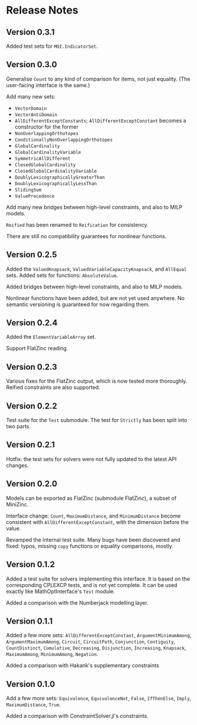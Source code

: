 Release Notes
=============

Version 0.3.1
-------------

Added test sets for `MOI.IndicatorSet`. 


Version 0.3.0
-------------

Generalise `Count` to any kind of comparison for items, not just equality. 
(The user-facing interface is the same.)

Add many new sets: 

* `VectorDomain` 
* `VectorAntiDomain`
* `AllDifferentExceptConstants`; `AllDifferentExceptConstant` becomes a 
  constructor for the former
* `NonOverlappingOrthotopes` 
* `ConditionallyNonOverlappingOrthotopes`
* `GlobalCardinality`
* `GlobalCardinalityVariable`
* `SymmetricAllDifferent`
* `ClosedGlobalCardinality`
* `ClosedGlobalCardinalityVariable`
* `DoublyLexicographicallyGreaterThan`
* `DoublyLexicographicallyLessThan`
* `SlidingSum`
* `ValuePrecedence`

Add many new bridges between high-level constraints, and also to MILP models.

`Reified` has been renamed to `Reification` for consistency.

There are still no compatibility guarantees for nonlinear functions.


Version 0.2.5
-------------

Added the `ValuedKnapsack`, `ValuedVariableCapacityKnapsack`, and `AllEqual` 
sets. Added sets for functions: `AbsoluteValue`.

Added bridges between high-level constraints, and also to MILP models.

Nonlinear functions have been added, but are not yet used anywhere. No 
semantic versioning is guaranteed for now regarding them.


Version 0.2.4
-------------

Added the `ElementVariableArray` set.

Support FlatZinc reading.


Version 0.2.3
-------------

Various fixes for the FlatZinc output, which is now tested more thoroughly.
Reified constraints are also supported.


Version 0.2.2
-------------

Test suite for the `Test` submodule. The test for `Strictly` has been split
into two parts.


Version 0.2.1
-------------

Hotfix: the test sets for solvers were not fully updated to the latest API 
changes.


Version 0.2.0
-------------

Models can be exported as FlatZinc (submodule FlatZinc), a subset of MiniZinc.

Interface change: `Count`, `MaximumDistance`, and `MinimumDistance` become 
consistent with `AllDifferentExceptConstant`, with the dimension before the value.

Revamped the internal test suite. Many bugs have been discovered and fixed: 
typos, missing `copy` functions or equality comparisons, mostly.


Version 0.1.2
-------------

Added a test suite for solvers implementing this interface. It is based on the 
corresponding CPLEXCP tests, and is not yet complete. It can be used exactly 
like MathOptInterface's `Test` module. 

Added a comparison with the Numberjack modelling layer. 


Version 0.1.1
-------------

Added a few more sets: `AllDifferentExceptConstant`, `ArgumentMinimumAmong`, 
`ArgumentMaximumAmong`, `Circuit`, `CircuitPath`, `Conjunction`, `Contiguity`, 
`CountDistinct`, `Cumulative`, `Decreasing`, `Disjunction`, `Increasing`, 
`Knapsack`, `MaximumAmong`, `MinimumAmong`, `Negation`.

Added a comparison with Hakank's supplementary constraints


Version 0.1.0
-------------

Add a few more sets: `Equivalence`, `EquivalenceNot`, `False`, `IfThenElse`, 
`Imply`, `MaximumDistance`, `True`.

Added a comparison with ConstraintSolver.jl's constraints.

